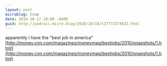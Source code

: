 ```yaml
---
layout: post
microblog: true
date: 2010-10-17 20:00 -0400
guid: http://padraic.micro.blog/2010/10/18/t27772374632.html
---
```

apparently i have the "best job in america" [http://money.cnn.com/magazines/moneymag/bestjobs/2010/snapshots/1.html](http://money.cnn.com/magazines/moneymag/bestjobs/2010/snapshots/1.html)
